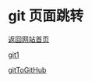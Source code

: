 # git 页面跳转

[返回网站首页](https://ryancatalina.github.io/)

[git1](/git1.md)

[gitToGitHub](/gitToGitHub.md)
